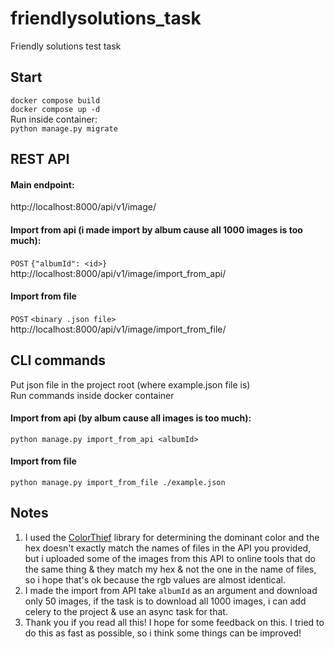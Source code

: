 # friendlysolutions_task
Friendly solutions test task

## Start
``docker compose build``  
``docker compose up -d``  
Run inside container:  
``python manage.py migrate``  
## REST API
#### Main endpoint:  
http://localhost:8000/api/v1/image/
#### Import from api (i made import by album cause all 1000 images is too much):
``POST``
``{"albumId": <id>}``  
http://localhost:8000/api/v1/image/import_from_api/
#### Import from file
``POST``
``<binary .json file>``  
http://localhost:8000/api/v1/image/import_from_file/

## CLI commands
Put json file in the project root (where example.json file is)  
Run commands inside docker container
#### Import from api (by album cause all images is too much):
``python manage.py import_from_api <albumId>``
#### Import from file
``python manage.py import_from_file ./example.json``

## Notes
1. I used the [ColorThief](https://github.com/lokesh/color-thief) library for determining the dominant color and the hex doesn't exactly match the names of files in the API you provided, but i uploaded some of the images from this API to online tools that do the same thing & they match my hex & not the one in the name of files, so i hope that's ok because the rgb values are almost identical.
2. I made the import from API take ``albumId`` as an argument and download only 50 images, if the task is to download all 1000 images, i can add celery to the project & use an async task for that.
3. Thank you if you read all this! I hope for some feedback on this. I tried to do this as fast as possible, so i think some things can be improved!
